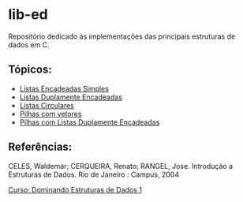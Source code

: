 # lib-ed
Repositório dedicado às implementações das principais estruturas de dados em C.


## Tópicos:
- [Listas Encadeadas Simples](https://github.com/antunesluis/lib-ed/tree/main/linked-list)
- [Listas Duplamente Encadeadas](https://github.com/antunesluis/lib-ed/tree/main/doubly-linked-list)
- [Listas Circulares](https://github.com/antunesluis/lib-ed/tree/main/circular-linked-list)
- [Pilhas com vetores](https://github.com/antunesluis/lib-ed/tree/main/array-stack)
- [Pilhas com Listas Duplamente Encadeadas](https://github.com/antunesluis/lib-ed/tree/main/linked-stack)

## Referências: 
CELES, Waldemar; CERQUEIRA, Renato; RANGEL, Jose. Introdução a Estruturas de Dados. Rio de Janeiro : Campus, 2004

[Curso: Dominando Estruturas de Dados 1](https://www.youtube.com/playlist?list=PL3ZslI15yo2r-gHJtjORRMRKMSNRpf7u5)
